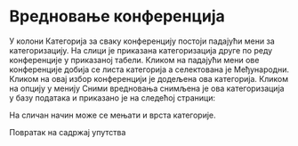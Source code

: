 # Вредновање конференција


У колони Категорија за сваку конференцију постоји падајући мени за категоризацију. На слици је приказана категоризација друге по реду конференције у приказаној табели. Кликом на падајући мени ове конференције добија се листа категорија а селектована је Међународни. Кликом на овај избор конференцији је додељена ова категорија. Кликом на опцију у менију Сними вредновања снимљена је ова категоризација у базу података и приказано је на следећој страници:

На сличан начин може се мењати и врста категорије.

Повратак на садржај упутства

